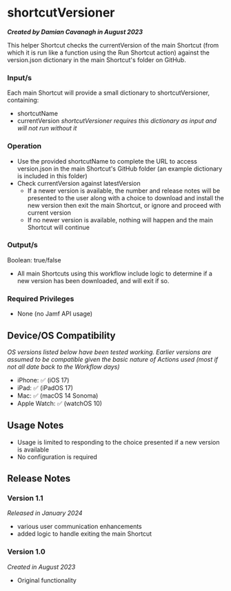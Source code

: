 # shortcutVersioner

***Created by Damian Cavanagh in August 2023***

This helper Shortcut checks the currentVersion of the main Shortcut (from which it is run like a function using the Run Shortcut action) against the version.json dictionary in the main Shortcut's folder on GitHub. 


### Input/s
Each main Shortcut will provide a small dictionary to shortcutVersioner, containing:
- shortcutName
- currentVersion
*shortcutVersioner requires this dictionary as input and will not run without it* 

### Operation
- Use the provided shortcutName to complete the URL to access version.json in the main Shortcut's GitHub folder (an example dictionary is included in this folder)
- Check currentVersion against latestVersion
  - If a newer version is available, the number and release notes will be presented to the user along with a choice to download and install the new version then exit the main Shortcut, or ignore and proceed with current version
  - If no newer version is available, nothing will happen and the main Shortcut will continue

### Output/s
Boolean: true/false
- All main Shortcuts using this workflow include logic to determine if a new version has been downloaded, and will exit if so. 


### Required Privileges
- None (no Jamf API usage)


## Device/OS Compatibility
*OS versions listed below have been tested working. Earlier versions are assumed to be compatible given the basic nature of Actions used (most if not all date back to the Workflow days)*
- iPhone: 		✅ (iOS 17)
- iPad:  		✅ (iPadOS 17)
- Mac:  		✅ (macOS 14 Sonoma)
- Apple Watch: 	✅ (watchOS 10)


## Usage Notes
- Usage is limited to responding to the choice presented if a new version is available
- No configuration is required


## Release Notes
### Version 1.1
*Released in January 2024*
- various user communication enhancements
- added logic to handle exiting the main Shortcut

### Version 1.0
*Created in August 2023*
- Original functionality

